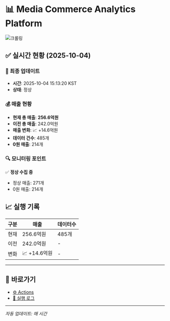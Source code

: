 # 📊 Media Commerce Analytics Platform

![크롤링](https://img.shields.io/badge/크롤링-정상-green)

## ✅ 실시간 현황 (2025-10-04)

### 📍 최종 업데이트
- **시간**: 2025-10-04 15:13:20 KST
- **상태**: 정상

### 💰 매출 현황
- **현재 총 매출**: **256.6억원**
- **이전 총 매출**: 242.0억원
- **매출 변화**: 📈 +14.6억원
- **데이터 건수**: 485개
- **0원 매출**: 214개

### 🔍 모니터링 포인트

✅ **정상 수집 중**
- 정상 매출: 271개
- 0원 매출: 214개


## 📈 실행 기록

| 구분 | 매출 | 데이터수 |
|------|------|----------|
| 현재 | 256.6억원 | 485개 |
| 이전 | 242.0억원 | - |
| 변화 | 📈 +14.6억원 | - |

---

## 🔗 바로가기

- [⚙️ Actions](../../actions)
- [📝 실행 로그](../../actions/workflows/daily_scraping.yml)

---

*자동 업데이트: 매 시간*
